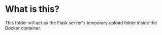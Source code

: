 # What is this?

This folder will act as the Flask server's temporary upload folder inside the Docker
container.
